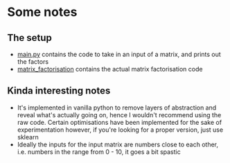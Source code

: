 # Some notes

## The setup

- [main.py](main.py) contains the code to take in an input of a matrix, and prints out the factors
- [matrix_factorisation](matrix_factorisation.py) contains the actual matrix factorisation code

## Kinda interesting notes

- It's implemented in vanilla python to remove layers of abstraction and reveal what's actually going on, hence I wouldn't recommend using the raw code. Certain optimisations have been implemented for the sake of experimentation however, if you're looking for a proper version, just use sklearn
- Ideally the inputs for the input matrix are numbers close to each other, i.e. numbers in the range from 0 - 10, it goes a bit spastic
